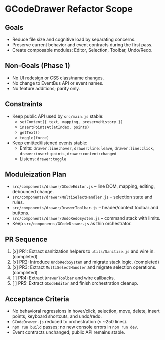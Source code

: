 # GCodeDrawer Refactor Scope

## Goals
- Reduce file size and cognitive load by separating concerns.
- Preserve current behavior and event contracts during the first pass.
- Create composable modules: Editor, Selection, Toolbar, Undo/Redo.

## Non-Goals (Phase 1)
- No UI redesign or CSS class/name changes.
- No change to EventBus API or event names.
- No feature additions; parity only.

## Constraints
- Keep public API used by `src/main.js` stable:
  - `setContent({ text, mapping, preserveHistory })`
  - `insertPointsAt(atIndex, points)`
  - `getText()`
  - `toggle(force)`
- Keep emitted/listened events stable:
  - Emits: `drawer:line:hover`, `drawer:line:leave`, `drawer:line:click`, `drawer:insert:points`, `drawer:content:changed`
  - Listens: `drawer:toggle`

## Moduleization Plan
- `src/components/drawer/GCodeEditor.js` – line DOM, mapping, editing, debounced change.
- `src/components/drawer/MultiSelectHandler.js` – selection state and rules.
- `src/components/drawer/DrawerToolbar.js` – header/context toolbar and buttons.
- `src/components/drawer/UndoRedoSystem.js` – command stack with limits.
- Keep `src/components/GCodeDrawer.js` as thin orchestrator.

## PR Sequence
1. [x] PR1: Extract sanitization helpers to `utils/Sanitize.js` and wire in. (completed)
2. [x] PR2: Introduce `UndoRedoSystem` and migrate stack logic. (completed)
3. [x] PR3: Extract `MultiSelectHandler` and migrate selection operations. (completed)
4. [ ] PR4: Extract `DrawerToolbar` and wire callbacks.
5. [ ] PR5: Extract `GCodeEditor` and finish orchestration cleanup.

## Acceptance Criteria
- No behavioral regressions in hover/click, selection, move, delete, insert points, keyboard shortcuts, and undo/redo.
- `GCodeDrawer.js` reduced to orchestration (≤ ~250 lines).
- `npm run build` passes; no new console errors in `npm run dev`.
- Event contracts unchanged; public API remains stable.
